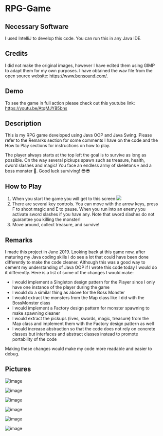 # RPG-Game

## Necessary Software
I used IntelliJ to develop this code. You can run this in any Java IDE.

## Credits
I did not make the original images, however I have edited them using GIMP to adapt them for my own purposes. I have obtained the wav file from the open source website: https://www.bensound.com/.

## Demo
To see the game in full action please check out this youtube link: https://youtu.be/AtqMJYB5bns

## Description
This is my RPG game developed using Java OOP and Java Swing. Please refer to the Remarks section for some comments I have on the code and the How to Play sections for instructions on how to play.

The player always starts at the top left the goal is to survive as long as possible. On the way several pickups spawn such as treasure, health, sword slashes and magic! You face an endless army of skeletons 💀 and a boss monster 🐲. Good luck surviving! 😎😎

## How to Play

<ol> 
  <li> 
    When you start the game you will get to this screen
    <img src = "https://user-images.githubusercontent.com/53048085/129735927-be52b151-5b14-4656-a9e3-c44230553ee8.png"/>
  </li>
  
  <li> 
    There are several key controls. You can move with the arrow keys, press F to shoot magic and E to pause. When you run into an enemy you activate sword slashes if you have any.
    Note that sword slashes do not guarantee you killing the monster!
  </li>
  
  <li> 
    Move around, collect treasure, and survive! 
  </li>
</ol>

## Remarks
I made this project in June 2019. Looking back at this game now, after maturing my Java coding skills I do see a lot that could have been done differently to make the code cleaner. Although this was a good way to cement my understanding of Java OOP if I wrote this code today I would do it differently. Here is a list of some of the changes I would make:

-  I would implement a Singleton design pattern for the Player since I only have one instance of the player during the game
-  I would do a similar thing as above for the Boss Monster
-  I would extract the monsters from the Map class like I did with the BossMonster class
-  I would implement a Factory design pattern for monster spawning to make spawning cleaner
-  I would extract the pickups (lives, swords, magic, treasure) from the Map class and implement them with the Factory design pattern as well
-  I would increase abstraction so that the code does not rely on concrete classes but interfaces and abstract classes instead to promote portability of the code

Making these changes would make my code more readable and easier to debug. 

## Pictures

![image](https://user-images.githubusercontent.com/53048085/129738560-fa39fe27-0793-4847-a509-4ef42e2128b0.png)

![image](https://user-images.githubusercontent.com/53048085/129738802-f6cd6738-0ebb-450a-860d-b124d4fdc843.png)

![image](https://user-images.githubusercontent.com/53048085/129738915-5fef8fd4-337a-4e3d-941f-7a951a9f432b.png)

![image](https://user-images.githubusercontent.com/53048085/129739195-261a4de5-b757-4c7c-99e1-d1115f67deaf.png)

![image](https://user-images.githubusercontent.com/53048085/129739698-e4bfc530-d3b5-4d91-a172-fd0a30c37433.png)

![image](https://user-images.githubusercontent.com/53048085/129739874-9d637a0d-a7de-4657-95c8-fe1a7a5c352d.png)







